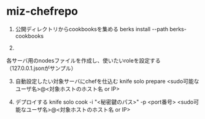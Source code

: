 miz-chefrepo
===============

1. 公開ディレクトリからcookbooksを集める
berks install --path berks-cookbooks

2.
各サーバ用のnodesファイルを作成し、使いたいroleを設定する
（127.0.0.1.jsonがサンプル）

3. 自動設定したい対象サーバにchefを仕込む
knife solo prepare <sudo可能なユーザ名>@<対象ホストのホスト名 or IP>

4. デプロイする
knife solo cook -i "<秘密鍵のパス>" -p <port番号> <sudo可能なユーザ名>@<対象ホストのホスト名 or IP>


